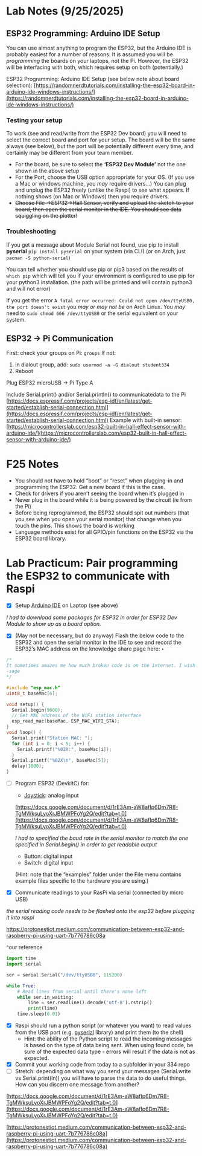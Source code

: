 # Lab Notes (9/25/2025)

## ESP32 Programming: Arduino IDE Setup

You can use almost anything to program the ESP32, but the Arduino IDE is probably easiest for a number of reasons. It is assumed you will be *programming* the boards on your laptops, not the Pi. However, the ESP32 will be interfacing with both, which requires setup on both (potentially.)

ESP32 Programming: Arduino IDE Setup (see below note about board selection): [https://randomnerdtutorials.com/installing-the-esp32-board-in-arduino-ide-windows-instructions/](https://randomnerdtutorials.com/installing-the-esp32-board-in-arduino-ide-windows-instructions/) 

### Testing your setup

To work (see and read/write from the ESP32 Dev board) you will need to select the correct board and port for your setup. The board will be the same always (see below), but the port will be potentially different every time, and certainly may be different from your team member. 

- For the board, be sure to select the **‘ESP32 Dev Module’** not the one shown in the above setup
- For the Port, choose the USB option appropriate for your OS. (If you use a Mac or windows machine, you *may* require drivers…) You can plug and unplug the ESP32 freely (unlike the Raspi) to see what appears. If nothing shows (on Mac or Windows) then you require drivers.
- ~~Choose File →ESP32→Hall Sensor, verify and upload the sketch to your board, then open the serial monitor in the IDE. You should see data squiggling on the plotter!~~

### **Troubleshooting**

If you get a message about Module Serial not found, use pip to install **pyserial** `pip install pyserial` on your system (via CLI) (or on Arch, just `pacman -S python-serial`)

You can tell whether you should use pip or pip3 based on the results of `which pip` which will tell you if your environment is configured to use pip for your python3 installation. (the path will be printed and will contain python3 and will not error)

If you get the error `A fatal error occurred: Could not open /dev/ttyUSB0, the port doesn't exist` you *may or may not be* on Arch Linux. You *may* need to `sudo chmod 666 /dev/ttyUSB0` or the serial equivalent on your system.

## ESP32 -> Pi Communication

First: check your groups on Pi:
`groups`
If not:

1.  in dialout group, add:
`sudo usermod -a -G dialout student334`
2. Reboot

Plug ESP32 microUSB → Pi Type A

Include Serial.print() and/or Serial.println() to communicatedata to the Pi
[https://docs.espressif.com/projects/esp-idf/en/latest/get-started/establish-serial-connection.html](https://docs.espressif.com/projects/esp-idf/en/latest/get-started/establish-serial-connection.html)
Example with built-in sensor: [https://microcontrollerslab.com/esp32-built-in-hall-effect-sensor-with-arduino-ide/](https://microcontrollerslab.com/esp32-built-in-hall-effect-sensor-with-arduino-ide/)

# F25 Notes

- You should not have to hold “boot” or “reset” when plugging-in and programming the ESP32. Get a new board if this is the case.
- Check for drivers if you aren’t seeing the board when it’s plugged in
- Never plug in the board while it is being powered by the circuit (ie from the Pi)
- Before being reprogrammed, the ESP32 should spit out numbers (that you see when you open your serial monitor) that change when you touch the pins. This shows the board is working
- Language methods exist for all GPIO/pin functions on the ESP32 via the ESP32 board library.

# Lab Practicum: Pair programming the ESP32 to communicate with Raspi

- [x]  Setup [Arduino IDE](https://www.arduino.cc/en/software) on Laptop (see above)

*I had to download some packages for ESP32 in order for ESP32 Dev Module to show up as a board option.*

- [x]  (May not be necessary, but do anyway) Flash the below code to the ESP32 and open the serial monitor in the IDE to see and record the ESP32’s MAC address on the knowledge share page here: ‣

```cpp
/* 
It sometimes amazes me how much broken code is on the internet. I wish I hadn't written so much of it.
-sage
*/

#include "esp_mac.h"
uint8_t baseMac[6];

void setup() {
  Serial.begin(9600);
  // Get MAC address of the WiFi station interface
  esp_read_mac(baseMac, ESP_MAC_WIFI_STA);
}
void loop() {
  Serial.print("Station MAC: ");
  for (int i = 0; i < 5; i++) {
    Serial.printf("%02X:", baseMac[i]);
  }
  Serial.printf("%02X\n", baseMac[5]);
  delay(1000);
}
```

- [ ]  Program ESP32 (DevkitC) for:
    - [Joystick](https://sankios.imediabank.com/2-axis-joystick): analog input
    
    [https://docs.google.com/document/d/1rE3Am-aW8afIp6Dm7R8-TgMWksuLyoXrJBMWPFoYg2Q/edit?tab=t.0](https://docs.google.com/document/d/1rE3Am-aW8afIp6Dm7R8-TgMWksuLyoXrJBMWPFoYg2Q/edit?tab=t.0)
    
    *I had to specified the baud rate in the serial monitor to match the one specified in Serial.begin() in order to get readable output*
    
    - Button: digital input
    - Switch: digital input
    
    (Hint: note that the “examples” folder under the File menu contains example files specific to the hardware you are using.)
    
- [x]  Communicate readings to your RasPi via serial (connected by micro USB)

*the serial reading code needs to be flashed onto the esp32 before plugging it into raspi*

https://protonestiot.medium.com/communication-between-esp32-and-raspberry-pi-using-uart-7b776786c08a

^our reference

```python
import time
import serial

ser = serial.Serial("/dev/ttyUSB0", 115200)

while True:
    # Read lines from serial until there's none left
    while ser.in_waiting:
        line = ser.readline().decode('utf-8').rstrip()
        print(line)
    time.sleep(0.01)
```

- [x]  Raspi should run a python script (or whatever you want) to read values from the USB port (e.g. [pyserial](https://pythonhosted.org/pyserial/) library) and print them (to the shell)
    - Hint: the ability of the Python script to read the incoming messages is based on the type of data being sent. When using found code, be sure of the expected data type - errors will result if the data is not as expected.
- [x]  Commit your working code from today to a subfolder in your 334 repo
- [ ]  Stretch: depending on what way you send your messages (Serial.write vs Serial.print(ln)) you will have to parse the data to do useful things. How can you discern one message from another?

[https://docs.google.com/document/d/1rE3Am-aW8afIp6Dm7R8-TgMWksuLyoXrJBMWPFoYg2Q/edit?tab=t.0](https://docs.google.com/document/d/1rE3Am-aW8afIp6Dm7R8-TgMWksuLyoXrJBMWPFoYg2Q/edit?tab=t.0)

[https://protonestiot.medium.com/communication-between-esp32-and-raspberry-pi-using-uart-7b776786c08a](https://protonestiot.medium.com/communication-between-esp32-and-raspberry-pi-using-uart-7b776786c08a)
